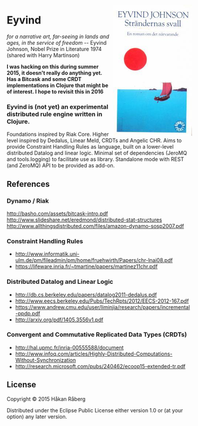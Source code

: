 [<img width="215" src="https://github.com/hraberg/eyvind/raw/master/strandernas-svall.jpg" alt="Return to Ithaca" title="Return to Ithaca" align="right" />](https://en.wikipedia.org/wiki/Eyvind_Johnson)

# Eyvind

*for a narrative art, far-seeing in lands and ages, in the service of freedom*
-- Eyvind Johnson, Nobel Prize in Literature 1974 (shared with Harry Martinson)

**I was hacking on this during summer 2015, it doesn't really do anything yet. Has a Bitcask and some CRDT implementations in Clojure that might be of interest. I hope to revisit this in 2016**


### Eyvind is (not yet) an experimental distributed rule engine written in Clojure.

Foundations inspired by Riak Core. Higher level inspired by Dedalus, Linear Meld, CRDTs and Angelic CHR. Aims to provide Constraint Handling Rules as language, built on a lower-level distributed Datalog and linear logic. Minimal set of dependencies (JeroMQ and tools.logging) to facilitate use as library. Standalone mode with REST (and ZeroMQ) API to be provided as add-on.


## References

### Dynamo / Riak

http://basho.com/assets/bitcask-intro.pdf
http://www.slideshare.net/eredmond/distributed-stat-structures
http://www.allthingsdistributed.com/files/amazon-dynamo-sosp2007.pdf

### Constraint Handling Rules

* http://www.informatik.uni-ulm.de/pm/fileadmin/pm/home/fruehwirth/Papers/chr-lnai08.pdf
* https://lifeware.inria.fr/~tmartine/papers/martinez11chr.pdf

### Distributed Datalog and Linear Logic

* http://db.cs.berkeley.edu/papers/datalog2011-dedalus.pdf
* http://www.eecs.berkeley.edu/Pubs/TechRpts/2012/EECS-2012-167.pdf
* https://www.andrew.cmu.edu/user/liminjia/research/papers/incremental-ppdp.pdf
* http://arxiv.org/pdf/1405.3556v1.pdf

### Convergent and Commutative Replicated Data Types (CRDTs)

* http://hal.upmc.fr/inria-00555588/document
* http://www.infoq.com/articles/Highly-Distributed-Computations-Without-Synchronization
* http://research.microsoft.com/pubs/240462/ecoop15-extended-tr.pdf


## License

Copyright © 2015 Håkan Råberg

Distributed under the Eclipse Public License either version 1.0 or (at
your option) any later version.

